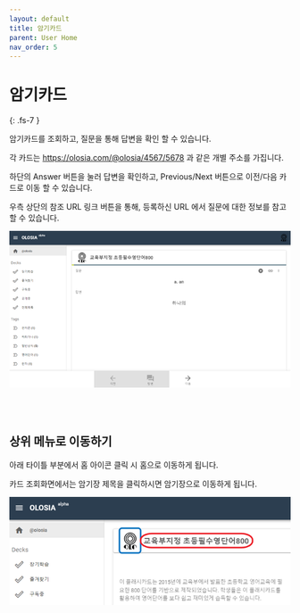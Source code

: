 ```yaml
---
layout: default
title: 암기카드
parent: User Home
nav_order: 5
---
```


# 암기카드
{: .fs-7 }

암기카드를 조회하고, 질문을 통해 답변을 확인 할 수 있습니다.

각 카드는 https://olosia.com/@olosia/4567/5678 과 같은 개별 주소를 가집니다.

하단의 Answer 버튼을 눌러 답변을 확인하고, Previous/Next 버튼으로 이전/다음 카드로 이동 할 수 있습니다.

우측 상단의 참조 URL 링크 버튼을  통해, 등록하신 URL 에서 질문에 대한 정보를 참고 할 수 있습니다.

![card-main](/assets/images/user/card_ko.png)

<br /><br />

## 상위 메뉴로 이동하기

아래 타이틀 부분에서 홈 아이콘 클릭 시 홈으로 이동하게 됩니다.

카드 조회화면에서는 암기장 제목을 클릭하시면 암기장으로 이동하게 됩니다.

![note-main-title](/assets/images/user/title_navi_ko.png)
